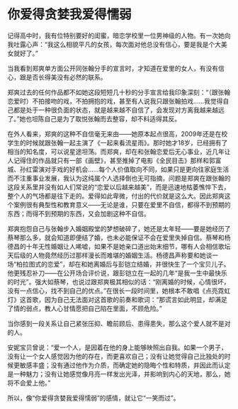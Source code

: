 # 你爱得贪婪我爱得懦弱

记得高中时，我有位特别要好的闺蜜，暗恋学校里一位男神级的人物。有一次她向我吐露心声：“我这么相貌平凡的女孩，每次面对他总没有信心，要是我是个大美女就好了。” 

当我看到郑爽单方面公开同张翰分手的宣言时，才知道在爱里的女人，有没有信心，跟是否长得美没有必然的联系。 

郑爽过去的任何作品都不如她这段短短几十秒的分手宣言给我印象深刻：“（跟张翰恋爱时）不拍接吻的戏，不拍拥抱的戏，甚至有人说我只跟张翰拍戏……我觉得自己都是处于一种很负面的状态，就是越来越不自信了，会发现对方离我越来越远了。”她也坦陈自己是为了取悦张翰而去整容，却不料适得其反。 

在外人看来，郑爽的这种不自信毫无来由——她原本起点很高，2009年还是在校学生的时候就跟张翰一起主演了《一起来看流星雨》。那时她才18岁，已经拥有了相当的知名度，可以说星途坦荡。而郑爽，却在和张翰恋爱后无心事业，近几年让人记得住的作品就只有一部《画壁》，甚至推掉了电影《全民目击》那样和郭富城、孙红雷演对手戏的好机会……每个人价值取向不同，如果只是更向往家庭生活而不注重事业发展，我认为这纯属个人选择倒也无可指摘，问题是郑爽在跟张翰的这段关系里并没有如人们常说的“恋爱以后越来越美”，而是迅速地枯萎憔悴下去，整个人的气场都是往下走的。爱得如此卑微，付出的代价就是这么大。因此郑爽这个案例很有典型性和教育意义——无论是谁，只要在爱里不自信，都得不到预期的东西；而得不到预期的东西，又会加剧这种不自信。 

郑爽抱怨自己与张翰步入婚姻殿堂的梦想破碎了，她还是太年轻——要是她经历了蔡琴那么多，就会知道即便结了婚，也未必能保证不会在爱里失掉自信。蔡琴和杨德昌的十年无性婚姻让人唏嘘，如果不是她亲口道出始末细节，哪有人会相信歌坛天后级的人物竟然经历过那样漫长而难堪的婚姻生活。杨德昌声称要和她谈一场“柏拉图式的恋爱”，却在和她离婚后与彭铠立结婚，并很快生了一个宝贝儿子。他更残忍补刀——在公开场合评价说，跟彭铠立在一起的几年“是我一生中最快乐的时光”。强大如蔡琴，也说过跟郑爽极其相似的话：“刚离婚的时候，心情很坏，没有一点信心，找不到自己的优点。”在很长一段时间里，她根本不敢唱《点亮霓虹灯》这首歌，因为自己无法面对这首歌的前奏和歌词：“那谎言如此明显，却满足了情的弱点，教人心甘情愿把自己陷在里面，不顾危险。” 

当你感到一段关系让自己紧张压抑、瞻前顾后、患得患失，那么这个爱人就不是对的人。 

安妮宝贝曾说：“爱一个人，是因着在他的身上能够映照出自我。如果一个男子，没有让一个女人感觉因为他的存在，而更喜欢自己；没有让她觉得自己比独处的时候更敏感丰盛；没有通过他作为介质，而确定她的隐晦个性和特质，并因此而认定是一种魅力；没有让她感觉像月亮一样发出光泽，并影响到内心的天地，那么，她将不会爱上他。” 

所以，像“你爱得贪婪我爱得懦弱”的感情，就让它“一笑而过”。